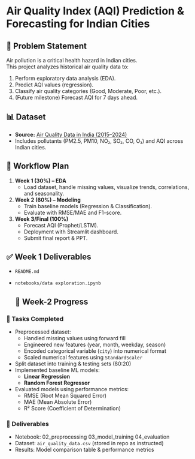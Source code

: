 # Air Quality Index (AQI) Prediction & Forecasting for Indian Cities

## 📌 Problem Statement
Air pollution is a critical health hazard in Indian cities.  
This project analyzes historical air quality data to:
1. Perform exploratory data analysis (EDA).
2. Predict AQI values (regression).
3. Classify air quality categories (Good, Moderate, Poor, etc.).
4. (Future milestone) Forecast AQI for 7 days ahead.

## 📊 Dataset
- **Source:** [Air Quality Data in India (2015–2024)](https://www.kaggle.com/datasets/rohanrao/air-quality-data-in-india)  
- Includes pollutants (PM2.5, PM10, NO₂, SO₂, CO, O₃) and AQI across Indian cities.

## 🚀 Workflow Plan
1. **Week 1 (30%) – EDA**  
   - Load dataset, handle missing values, visualize trends, correlations, and seasonality.  
2. **Week 2 (60%) – Modeling**  
   - Train baseline models (Regression & Classification).  
   - Evaluate with RMSE/MAE and F1-score.  
3. **Week 3/Final (100%)**  
   - Forecast AQI (Prophet/LSTM).  
   - Deployment with Streamlit dashboard.  
   - Submit final report & PPT.

## ✅ Week 1 Deliverables
- `README.md`  
- `notebooks/data exploration.ipynb`
  
  ## 📌 Week-2 Progress

### 🔹 Tasks Completed
- Preprocessed dataset:
  - Handled missing values using forward fill  
  - Engineered new features (year, month, weekday, season)  
  - Encoded categorical variable (`city`) into numerical format  
  - Scaled numerical features using `StandardScaler`  
- Split dataset into training & testing sets (80:20)  
- Implemented baseline ML models:
  - **Linear Regression**  
  - **Random Forest Regressor**  
- Evaluated models using performance metrics:
  - RMSE (Root Mean Squared Error)  
  - MAE (Mean Absolute Error)  
  - R² Score (Coefficient of Determination)  

### 🔹 Deliverables
- Notebook: 02_preprocessing
            03_model_training
            04_evaluation
- Dataset: `air_quality_data.csv` (stored in repo as instructed)  
- Results: Model comparison table & performance metrics  

